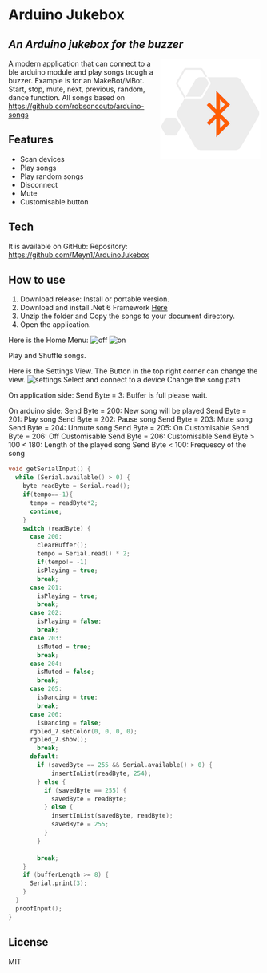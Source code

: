 ﻿# Arduino Jukebox
## _An Arduino jukebox for the buzzer_

<img align="right" src="https://github.com/Meyn1/ArduinoJukebox/blob/fb8abed79ec5bae5f405fef367865005b90603e3/ArduinoJukebox/logo.png" alt="logo" width="200"/>

A modern application that can connect to a ble arduino module and play songs trough a buzzer.
Example is for an MakeBot/MBot. Start, stop, mute, next, previous, random, dance function.
All songs based on https://github.com/robsoncouto/arduino-songs


## Features
- Scan devices 
- Play songs
- Play random songs
- Disconnect
- Mute
- Customisable button

## Tech
It is available on GitHub:
Repository: https://github.com/Meyn1/ArduinoJukebox

## How to use

1. Download release: Install or portable version.
2. Download and install .Net 6 Framework [Here](https://dotnet.microsoft.com/en-us/download/dotnet/6.0)
3. Unzip the folder and Copy the songs to your document directory.
4. Open the application.

Here is the Home Menu:
![off](https://user-images.githubusercontent.com/70847870/210411190-4f1ddb70-4357-4003-b413-37e12512288c.png)
![on](https://user-images.githubusercontent.com/70847870/210411558-14107b51-67f5-429b-99ec-3bb05f78641b.png)

Play and Shuffle songs.


Here is the Settings View. The Button in the top right corner can change the view.
![settings](https://user-images.githubusercontent.com/70847870/210412074-cd1280ed-2379-430c-99e2-d136dc152f8d.png)
Select and connect to a device
Change the song path

On application side:
Send Byte = 3: Buffer is full please wait.

On arduino side:
Send Byte = 200: New song will be played
Send Byte = 201: Play song
Send Byte = 202: Pause song
Send Byte = 203: Mute song
Send Byte = 204: Unmute song
Send Byte = 205: On Customisable
Send Byte = 206: Off Customisable
Send Byte = 206: Customisable
Send Byte > 100 < 180: Length of the played song
Send Byte < 100: Frequescy of the song

```c++
void getSerialInput() {
  while (Serial.available() > 0) {
    byte readByte = Serial.read();
    if(tempo==-1){
      tempo = readByte*2;
      continue;
    }
    switch (readByte) {
      case 200:
        clearBuffer();
        tempo = Serial.read() * 2;
        if(tempo!= -1)
        isPlaying = true;
        break;
      case 201:
        isPlaying = true;
        break;
      case 202:
        isPlaying = false;
        break;
      case 203:
        isMuted = true;
        break;
      case 204:
        isMuted = false;
        break;
      case 205:
        isDancing = true;
        break;
      case 206:
        isDancing = false;
      rgbled_7.setColor(0, 0, 0, 0);
      rgbled_7.show();
        break;
      default:
        if (savedByte == 255 && Serial.available() > 0) {
            insertInList(readByte, 254);
        } else {
          if (savedByte == 255) {
            savedByte = readByte;
          } else {
            insertInList(savedByte, readByte);
            savedByte = 255;
          }
        }

        break;
    }
    if (bufferLength >= 8) {
      Serial.print(3);
    }
  }
  proofInput();
}
```
## License

MIT
